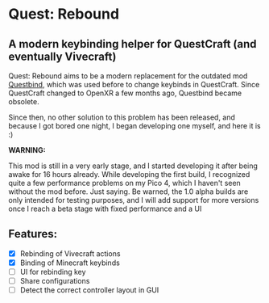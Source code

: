 # Quest: Rebound
## A modern keybinding helper for QuestCraft (and eventually Vivecraft)

Quest: Rebound aims to be a modern replacement for the outdated mod [Questbind](https://modrinth.com/mod/questbind), which was used before to change keybinds in QuestCraft.
Since QuestCraft changed to OpenXR a few months ago, Questbind became obsolete.

Since then, no other solution to this problem has been released, and because I got bored one night, I began developing one myself, and here it is :)

**WARNING:**

This mod is still in a very early stage, and I started developing it after being awake for 16 hours already. While developing the first build, I recognized quite a few performance problems on my Pico 4, which I haven't seen without the mod before. Just saying.
Be warned, the 1.0 alpha builds are only intended for testing purposes, and I will add support for more versions once I reach a beta stage with fixed performance and a UI

## Features:
- [x] Rebinding of Vivecraft actions
- [x] Binding of Minecraft keybinds
- [ ] UI for rebinding key
- [ ] Share configurations
- [ ] Detect the correct controller layout in GUI